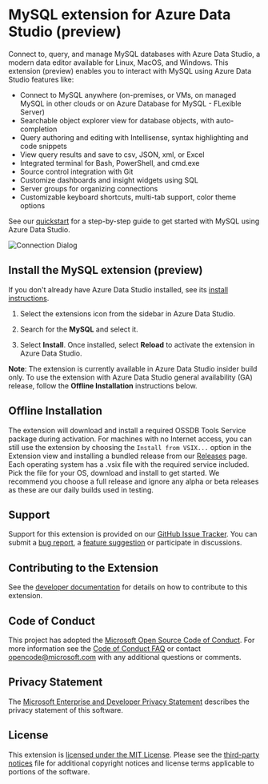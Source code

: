 # MySQL extension for Azure Data Studio (preview)

Connect to, query, and manage MySQL databases with Azure Data Studio, a modern data editor available for Linux, MacOS, and Windows. This extension (preview) enables you to interact with MySQL using Azure Data Studio features like:

* Connect to MySQL anywhere (on-premises, or VMs, on managed MySQL in other clouds or on Azure Database for MySQL - FLexible Server)
* Searchable object explorer view for database objects, with auto-completion
* Query authoring and editing with Intellisense, syntax highlighting and code snippets
* View query results and save to csv, JSON, xml, or Excel
* Integrated terminal for Bash, PowerShell, and cmd.exe
* Source control integration with Git
* Customize dashboards and insight widgets using SQL
* Server groups for organizing connections
* Customizable keyboard shortcuts, multi-tab support, color theme options

See our [quickstart] for a step-by-step guide to get started with MySQL using Azure Data Studio.

![Connection Dialog]

## Install the MySQL extension (preview)

If you don't already have Azure Data Studio installed, see its [install instructions](https://learn.microsoft.com/sql/azure-data-studio/download-azure-data-studio).

1. Select the extensions icon from the sidebar in Azure Data Studio.

2. Search for the **MySQL** and select it.

3. Select **Install**. Once installed, select **Reload** to activate the extension in Azure Data Studio.

**Note**: The extension is currently available in Azure Data Studio insider build only. To use the extension with Azure Data Studio general availability (GA) release, follow the **Offline Installation** instructions below.

## Offline Installation

The extension will download and install a required OSSDB Tools Service package during activation. For machines with no Internet access, you can still use the extension by choosing the
`Install from VSIX...` option in the Extension view and installing a bundled release from our [Releases] page.
Each operating system has a .vsix file with the required service included. Pick the file for your OS, download and install to get started.
We recommend you choose a full release and ignore any alpha or beta releases as these are our daily builds used in testing.

## Support

Support for this extension is provided on our [GitHub Issue Tracker]. You can submit a [bug report], a [feature suggestion] or participate in discussions.

## Contributing to the Extension

See the [developer documentation] for details on how to contribute to this extension.

## Code of Conduct

This project has adopted the [Microsoft Open Source Code of Conduct]. For more information see the [Code of Conduct FAQ] or contact [opencode@microsoft.com] with any additional questions or comments.

## Privacy Statement

The [Microsoft Enterprise and Developer Privacy Statement] describes the privacy statement of this software.

## License

This extension is [licensed under the MIT License]. Please see the [third-party notices] file for additional copyright notices and license terms applicable to portions of the software.

[quickstart]: /documentation/quickstart.md
[extension manager icon]:https://user-images.githubusercontent.com/20936410/88838718-d0640b00-d18e-11ea-9f63-226c8acd030e.png
[Releases]: https://github.com/Microsoft/azuredatastudio-mysql/releases
[GitHub Issue Tracker]:https://github.com/Microsoft/azuredatastudio-mysql/issues
[bug report]:https://github.com/Microsoft/azuredatastudio-mysql/issues/new?labels=bug
[feature suggestion]:https://github.com/Microsoft/azuredatastudio-mysql/issues/new?labels=feature-request
[developer documentation]:/documentation/developer_documentation.md
[Microsoft Enterprise and Developer Privacy Statement]:https://go.microsoft.com/fwlink/?LinkId=786907&lang=en7
[licensed under the MIT License]: https://github.com/Microsoft/azuredatastudio-mysql/blob/master/LICENSE
[third-party notices]: https://github.com/Microsoft/azuredatastudio-mysql/blob/master/ThirdPartyNotices.txt
[Microsoft Open Source Code of Conduct]:https://opensource.microsoft.com/codeofconduct/
[Code of Conduct FAQ]:https://opensource.microsoft.com/codeofconduct/faq/
[opencode@microsoft.com]:mailto:opencode@microsoft.com

[Connection Dialog]:https://user-images.githubusercontent.com/102506628/193454179-2aa2c9c6-808a-4ef3-a00f-1500cae5037d.png